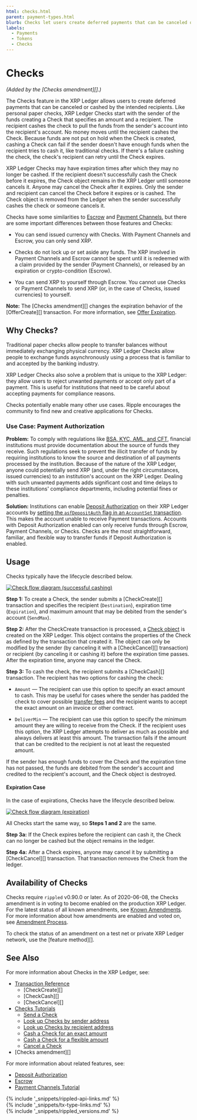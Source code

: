 ```yaml
---
html: checks.html
parent: payment-types.html
blurb: Checks let users create deferred payments that can be canceled or cashed by the intended recipients.
labels:
  - Payments
  - Tokens
  - Checks
---
```

# Checks

_(Added by the [Checks amendment][].)_

The Checks feature in the XRP Ledger allows users to create deferred payments that can be canceled or cashed by the intended recipients. Like personal paper checks, XRP Ledger Checks start with the sender of the funds creating a Check that specifies an amount and a recipient. The recipient cashes the check to pull the funds from the sender's account into the recipient's account. No money moves until the recipient cashes the Check. Because funds are not put on hold when the Check is created, cashing a Check can fail if the sender doesn't have enough funds when the recipient tries to cash it, like traditional checks. If there's a failure cashing the check, the check's recipient can retry until the Check expires.

XRP Ledger Checks may have expiration times after which they may no longer be cashed. If the recipient doesn't successfully cash the Check before it expires, the Check object remains in the XRP Ledger until someone cancels it. Anyone may cancel the Check after it expires. Only the sender and recipient can cancel the Check before it expires or is cashed. The Check object is removed from the Ledger when the sender successfully cashes the check or someone cancels it.

Checks have some similarities to [Escrow](escrow.html) and [Payment Channels](use-payment-channels.html), but there are some important differences between those features and Checks:

* You can send issued currency with Checks. With Payment Channels and Escrow, you can only send XRP.

* Checks do not lock up or set aside any funds. The XRP involved in Payment Channels and Escrow cannot be spent until it is redeemed with a claim provided by the sender (Payment Channels), or released by an expiration or crypto-condition (Escrow).

* You can send XRP to yourself through Escrow. You cannot use Checks or Payment Channels to send XRP (or, in the case of Checks, issued currencies) to yourself.


**Note:** The [Checks amendment][] changes the expiration behavior of the [OfferCreate][] transaction. For more information, see [Offer Expiration](offers.html#offer-expiration).


## Why Checks?

Traditional paper checks allow people to transfer balances without immediately exchanging physical currency. XRP Ledger Checks allow people to exchange funds asynchronously using a process that is familiar to and accepted by the banking industry.

XRP Ledger Checks also solve a problem that is unique to the XRP Ledger: they allow users to reject unwanted payments or accept only part of a payment. This is useful for institutions that need to be careful about accepting payments for compliance reasons.

Checks potentially enable many other use cases. Ripple encourages the community to find new and creative applications for Checks.


### Use Case: Payment Authorization

**Problem:** To comply with regulations like [BSA, KYC, AML, and CFT](become-an-xrp-ledger-gateway.html#gateway-compliance), financial institutions must provide documentation about the source of funds they receive. Such regulations seek to prevent the illicit transfer of funds by requiring institutions to know the source and destination of all payments processed by the institution. Because of the nature of the XRP Ledger, anyone could potentially send XRP (and, under the right circumstances, issued currencies) to an institution's account on the XRP Ledger. Dealing with such unwanted payments adds significant cost and time delays to these institutions' compliance departments, including potential fines or penalties. <!-- SPELLING_IGNORE: cft -->

**Solution:** Institutions can enable [Deposit Authorization](depositauth.html) on their XRP Ledger accounts by [setting the `asfDepositAuth` flag in an `AccountSet` transaction](accountset.html). This makes the account unable to receive Payment transactions. Accounts with Deposit Authorization enabled can only receive funds through Escrow, Payment Channels, or Checks. Checks are the most straightforward, familiar, and flexible way to transfer funds if Deposit Authorization is enabled.


## Usage

Checks typically have the lifecycle described below.

<!--{# Diagram source: https://docs.google.com/drawings/d/1Ez8OZVB2TLH-b_kSFOAgfYqXlEQt4KaUBW6F3TJAv_Q/edit #}-->

[![Check flow diagram (successful cashing)](img/checks-happy-path.png)](img/checks-happy-path.png)

**Step 1:** To create a Check, the sender submits a [CheckCreate][] transaction and specifies the recipient (`Destination`), expiration time (`Expiration`), and maximum amount that may be debited from the sender's account (`SendMax`).


**Step 2:** After the CheckCreate transaction is processed, a [Check object](check.html) is created on the XRP Ledger. This object contains the properties of the Check as defined by the transaction that created it. The object can only be modified by the sender (by canceling it with a [CheckCancel][] transaction) or recipient (by canceling it or cashing it) before the expiration time passes. After the expiration time, anyone may cancel the Check.

**Step 3:** To cash the check, the recipient submits a [CheckCash][] transaction. The recipient has two options for cashing the check:

* `Amount` — The recipient can use this option to specify an exact amount to cash. This may be useful for cases where the sender has padded the check to cover possible [transfer fees](transfer-fees.html) and the recipient wants to accept the exact amount on an invoice or other contract.

* `DeliverMin` — The recipient can use this option to specify the minimum amount they are willing to receive from the Check. If the recipient uses this option, the XRP Ledger attempts to deliver as much as possible and always delivers at least this amount. The transaction fails if the amount that can be credited to the recipient is not at least the requested amount.

If the sender has enough funds to cover the Check and the expiration time has not passed, the funds are debited from the sender's account and credited to the recipient's account, and the Check object is destroyed.



#### Expiration Case

In the case of expirations, Checks have the lifecycle described below.

<!--{# Diagram source: https://docs.google.com/drawings/d/11auqa0kVUPonqlc_RaQUfHcSkUI47xneSKpwlLxzSK0/edit #}-->

[![Check flow diagram (expiration)](img/checks-expiration.png)](img/checks-expiration.png)


All Checks start the same way, so **Steps 1 and 2** are the same.

**Step 3a:** If the Check expires before the recipient can cash it, the Check can no longer be cashed but the object remains in the ledger.

**Step 4a:** After a Check expires, anyone may cancel it by submitting a [CheckCancel][] transaction. That transaction removes the Check from the ledger.  

<!-- SPELLING_IGNORE: 3a, 4a -->


## Availability of Checks

Checks require `rippled` v0.90.0 or later. As of 2020-06-08, the Checks amendment is in voting to become enabled on the production XRP Ledger. For the latest status of all known amendments, see [Known Amendments](known-amendments.html). For more information about how amendments are enabled and voted on, see [Amendment Process](amendments.html#amendment-process).

To check the status of an amendment on a test net or private XRP Ledger network, use the [feature method][].


## See Also

For more information about Checks in the XRP Ledger, see:

- [Transaction Reference](transaction-types.html)
    - [CheckCreate][]
    - [CheckCash][]
    - [CheckCancel][]
- [Checks Tutorials](use-checks.html)
    - [Send a Check](send-a-check.html)
    - [Look up Checks by sender address](look-up-checks-by-sender.html)
    - [Look up Checks by recipient address](look-up-checks-by-recipient.html)
    - [Cash a Check for an exact amount](cash-a-check-for-an-exact-amount.html)
    - [Cash a Check for a flexible amount](cash-a-check-for-a-flexible-amount.html)
    - [Cancel a Check](cancel-a-check.html)
- [Checks amendment][]

For more information about related features, see:

* [Deposit Authorization](depositauth.html)
* [Escrow](escrow.html)
* [Payment Channels Tutorial](use-payment-channels.html)


<!--{# common link defs #}-->
{% include '_snippets/rippled-api-links.md' %}			
{% include '_snippets/tx-type-links.md' %}			
{% include '_snippets/rippled_versions.md' %}
